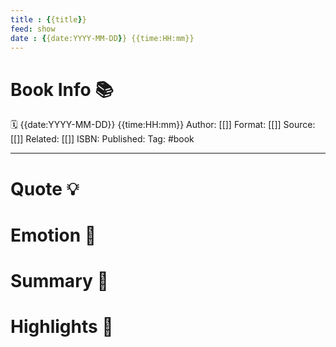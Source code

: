 ```yaml
---
title : {{title}}
feed: show
date : {{date:YYYY-MM-DD}} {{time:HH:mm}}
---
```

# Book Info 📚
🗓  {{date:YYYY-MM-DD}} {{time:HH:mm}}
Author: [[]]
Format: [[]]
Source: [[]]
Related: [[]]
ISBN:
Published:
Tag: #book
___
# Quote 💡

# Emotion 🎉

# Summary 💬

# Highlights 📒
